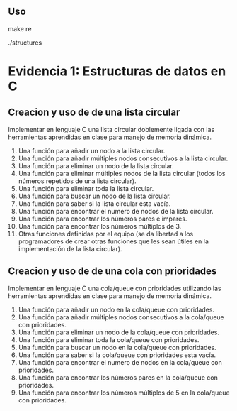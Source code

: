## Uso
make re

./structures

# Evidencia 1: Estructuras de datos en C
## Creacion y uso de de una lista circular
Implementar en lenguaje C una lista circular doblemente ligada con las herramientas aprendidas en clase para manejo de memoria dinámica.

1. Una función para añadir un nodo a la lista circular.
2. Una función para añadir múltiples nodos consecutivos a la lista circular.
3. Una función para eliminar un nodo de la lista circular.
4. Una función para eliminar múltiples nodos de la lista circular (todos los números repetidos de una lista circular).
5. Una función para eliminar toda la lista circular.
6. Una función para buscar un nodo de la lista circular.
7. Una función para saber si la lista circular esta vacía.
8. Una función para encontrar el numero de nodos de la lista circular.
9. Una función para encontrar los números pares e impares.
10. Una función para encontrar los números múltiplos de 3.
11. Otras funciones definidas por el equipo (se da libertad a los programadores de crear otras funciones que les sean útiles en la implementación de la lista circular).

## Creacion y uso de de una cola con prioridades
Implementar en lenguaje C una cola/queue con prioridades utilizando las herramientas aprendidas en clase para manejo de memoria dinámica.

1. Una función para añadir un nodo en la cola/queue con prioridades.
2. Una función para añadir múltiples nodos consecutivos a la cola/queue con prioridades.
3. Una función para eliminar un nodo de la cola/queue con prioridades.
4. Una función para eliminar toda la cola/queue con prioridades.
5. Una función para buscar un nodo en la cola/queue con prioridades.
6. Una función para saber si la cola/queue con prioridades esta vacía.
7. Una función para encontrar el numero de nodos en la cola/queue con prioridades.
8. Una función para encontrar los números pares en la cola/queue con prioridades.
9. Una función para encontrar los números múltiplos de 5 en la cola/queue con prioridades.
